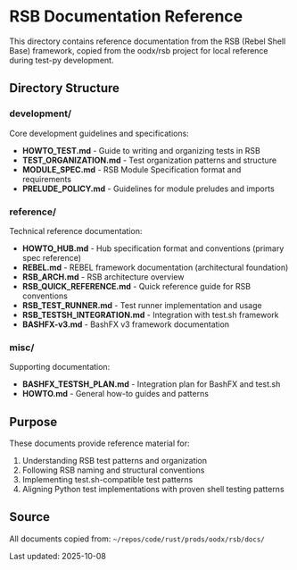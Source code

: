 # RSB Documentation Reference

This directory contains reference documentation from the RSB (Rebel Shell Base) framework, copied from the oodx/rsb project for local reference during test-py development.

## Directory Structure

### development/

Core development guidelines and specifications:

- **HOWTO_TEST.md** - Guide to writing and organizing tests in RSB
- **TEST_ORGANIZATION.md** - Test organization patterns and structure
- **MODULE_SPEC.md** - RSB Module Specification format and requirements
- **PRELUDE_POLICY.md** - Guidelines for module preludes and imports

### reference/

Technical reference documentation:

- **HOWTO_HUB.md** - Hub specification format and conventions (primary spec reference)
- **REBEL.md** - REBEL framework documentation (architectural foundation)
- **RSB_ARCH.md** - RSB architecture overview
- **RSB_QUICK_REFERENCE.md** - Quick reference guide for RSB conventions
- **RSB_TEST_RUNNER.md** - Test runner implementation and usage
- **RSB_TESTSH_INTEGRATION.md** - Integration with test.sh framework
- **BASHFX-v3.md** - BashFX v3 framework documentation

### misc/

Supporting documentation:

- **BASHFX_TESTSH_PLAN.md** - Integration plan for BashFX and test.sh
- **HOWTO.md** - General how-to guides and patterns

## Purpose

These documents provide reference material for:

1. Understanding RSB test patterns and organization
2. Following RSB naming and structural conventions
3. Implementing test.sh-compatible test patterns
4. Aligning Python test implementations with proven shell testing patterns

## Source

All documents copied from: `~/repos/code/rust/prods/oodx/rsb/docs/`

Last updated: 2025-10-08
